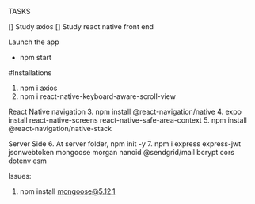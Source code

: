 TASKS

[] Study axios
[] Study react native front end


Launch the app
- npm start

#Installations

1. npm i axios 
2. npm i react-native-keyboard-aware-scroll-view

React Native navigation
3. npm install @react-navigation/native
4. expo install react-native-screens react-native-safe-area-context
5. npm install @react-navigation/native-stack

Server Side
6. At server folder, npm init -y
7. npm i express express-jwt jsonwebtoken mongoose morgan nanoid @sendgrid/mail bcrypt cors dotenv esm



Issues:
1. npm install mongoose@5.12.1

